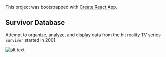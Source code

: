 This project was bootstrapped with [Create React App](https://github.com/facebook/create-react-app).

## Survivor Database

Attempt to organize, analyze, and display data from the hit reality TV series `Survivor` started in 2001.

![alt text](https://survivordb.s3-us-west-2.amazonaws.com/1.jpg)
